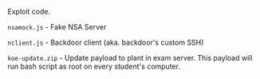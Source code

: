 Exploit code.

`nsamock.js` - Fake NSA Server

`nclient.js` - Backdoor client (aka. backdoor's custom SSH)

`koe-update.zip` - Update payload to plant in exam server. This payload will run bash script as root on every student's computer.
